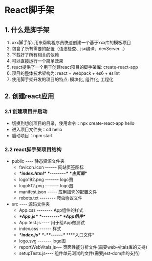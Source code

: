 # React脚手架

## 1. 什么是脚手架

1. xxx脚手架: 用来帮助程序员快速创建一个基于xxx库的模板项目
2. 包含了所有需要的配置（语法检查、jsx编译、devServer…）
3. 下载好了所有相关的依赖
4. 可以直接运行一个简单效果
5. react提供了一个用于创建react项目的脚手架库: create-react-app
6. 项目的整体技术架构为:  react + webpack + es6 + eslint
7. 使用脚手架开发的项目的特点: 模块化, 组件化, 工程化

## 2. 创建react应用

### 2.1 创建项目并启动

- 切换到想创项目的目录，使用命令：npx create-react-app hello
- 进入项目文件夹：cd hello
- 启动项目：npm start

### 2.2 react脚手架项目结构

- public ---- 静态资源文件夹
  - favicon.icon ------ 网站页签图标
  - ***\*index.html\**** ***\*--------\**** ***\*主页面\****
  - logo192.png ------- logo图
  - logo512.png ------- logo图
  - manifest.json ----- 应用加壳的配置文件
  - robots.txt -------- 爬虫协议文件
- src ---- 源码文件夹
  - App.css -------- App组件的样式
  - ***\*App.js\**** ***\*---------\**** ***\*App组件\****
  - App.test.js ---- 用于给App做测试
  - index.css ------ 样式
  - ***\*index.js\**** ***\*-\*******\*------\**** ***\*入口文件\*
  - logo.svg ------- logo图
  - reportWebVitals.js--- 页面性能分析文件(需要web-vitals库的支持)
  - setupTests.js---- 组件单元测试的文件(需要jest-dom库的支持)